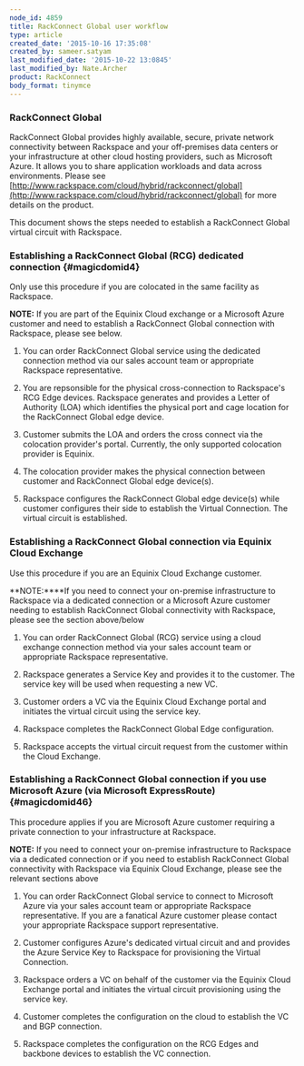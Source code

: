 ```yaml
---
node_id: 4859
title: RackConnect Global user workflow
type: article
created_date: '2015-10-16 17:35:08'
created_by: sameer.satyam
last_modified_date: '2015-10-22 13:0845'
last_modified_by: Nate.Archer
product: RackConnect
body_format: tinymce
---
```


### RackConnect Global

RackConnect Global provides highly available, secure, private network
connectivity between Rackspace and your off-premises data centers or
your infrastructure at other cloud hosting providers, such as Microsoft
Azure. It allows you to share application workloads and data across
environments.  Please see
[http://www.rackspace.com/cloud/hybrid/rackconnect/global](http://www.rackspace.com/cloud/hybrid/rackconnect/global) for
more details on the product.

This document shows the steps needed to establish a RackConnect Global
virtual circuit with Rackspace.

### Establishing a RackConnect Global (RCG) dedicated connection {#magicdomid4}

Only use this procedure if you are colocated in the same facility as
Rackspace. 

**NOTE:** If you are part of the Equinix Cloud exchange or a Microsoft
Azure customer and need to establish a RackConnect Global
connection with Rackspace, please see below.

1.  You can order RackConnect Global service using the dedicated
    connection method via our sales account team or appropriate
    Rackspace representative.<br>
      
2.  You are repsonsible for the physical cross-connection to Rackspace's
    RCG Edge devices. Rackspace generates and provides a Letter of
    Authority (LOA) which identifies the physical port and cage location
    for the RackConnect Global edge device.  <br>
      
3.  Customer submits the LOA and orders the cross connect via the
    colocation provider's portal. Currently, the only supported
    colocation provider is Equinix.<br>
      
4.  The colocation provider makes the physical connection between
    customer and RackConnect Global edge device(s).<br>
      
5.  Rackspace configures the RackConnect Global edge device(s)  while
    customer configures their side to establish the Virtual Connection.
    The virtual circuit is established.<br>
      

### Establishing a RackConnect Global connection via Equinix Cloud Exchange

Use this procedure if you are an Equinix Cloud Exchange customer. 

**NOTE:****If you need to connect your on-premise infrastructure to
Rackspace via a dedicated connection or a Microsoft Azure customer
needing to establish RackConnect Global connectivity with Rackspace,
please see the section above/below 

1.  You can order RackConnect Global (RCG) service using a cloud
    exchange connection method via your sales account team or
    appropriate Rackspace representative.<br>
      
2.  Rackspace generates a Service Key and provides it to the customer.
    The service key will be used when requesting a new VC. <br>
      
3.  Customer orders a VC via the Equinix Cloud Exchange portal and
    initiates the virtual circuit using the service key.<br>
      
4.  Rackspace completes the RackConnect Global Edge configuration.<br>
      
5.  Rackspace accepts the virtual circuit request from the customer
    within the Cloud Exchange. <br>
      

### Establishing a RackConnect Global connection if you use Microsoft Azure (via Microsoft ExpressRoute) {#magicdomid46}

This procedure applies if you are Microsoft Azure customer requiring a
private connection to your infrastructure at Rackspace.

**NOTE:** If you need to connect your on-premise infrastructure to
Rackspace via a dedicated connection or if you need to establish
RackConnect Global connectivity with Rackspace via Equinix Cloud
Exchange, please see the relevant sections above

1.  You can order RackConnect Global service to connect to Microsoft
    Azure via your sales account team or appropriate Rackspace
    representative. If you are a fanatical Azure customer please contact
    your appropriate Rackspace support representative.<br>
      
2.  Customer configures Azure's dedicated virtual circuit and and
    provides the Azure Service Key to Rackspace for provisioning the
    Virtual Connection. <br>
      
3.  Rackspace orders a VC on behalf of the customer via the Equinix
    Cloud Exchange portal and initiates the virtual circuit provisioning
    using the service key.<br>
      
4.  Customer completes the configuration on the cloud to establish the
    VC and BGP connection.<br>
      
5.  Rackspace completes the configuration on the RCG Edges and backbone
    devices to establish the VC connection.

 

 

